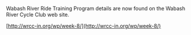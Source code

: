 Wabash River Ride Training Program details are now found on the Wabash River Cycle Club web site.

[http://wrcc-in.org/wp/week-8/](http://wrcc-in.org/wp/week-8/)